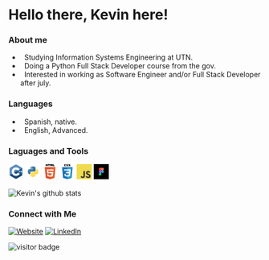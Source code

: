 <h1>Hello there, Kevin here!</h1>

<h3>About me</h3>

- &nbsp; Studying Information Systems Engineering at UTN.
- &nbsp; Doing a Python Full Stack Developer course from the gov.
- &nbsp; Interested in working as Software Engineer and/or Full Stack Developer after july.

<h3>Languages</h3>

- &nbsp; Spanish, native.
- &nbsp; English, Advanced.

<h3>Laguages and Tools</h3>

<p>
<!-- <code><img height="30" src=""></code> -->
<code><img height="30" src="https://raw.githubusercontent.com/github/explore/180320cffc25f4ed1bbdfd33d4db3a66eeeeb358/topics/cpp/cpp.png"></code>
<code><img height="30" src="https://raw.githubusercontent.com/github/explore/80688e429a7d4ef2fca1e82350fe8e3517d3494d/topics/python/python.png"></code>
<code><img height="30" src="https://raw.githubusercontent.com/github/explore/80688e429a7d4ef2fca1e82350fe8e3517d3494d/topics/html/html.png"></code>
<code><img height="30" src="https://raw.githubusercontent.com/github/explore/80688e429a7d4ef2fca1e82350fe8e3517d3494d/topics/css/css.png"></code>
<code><img height="30" src="https://raw.githubusercontent.com/github/explore/80688e429a7d4ef2fca1e82350fe8e3517d3494d/topics/javascript/javascript.png"></code>
<code><img height="30" src="https://raw.githubusercontent.com/github/explore/05d0f0dfceafd861bdf2b53559399dae7b2e2d8b/topics/figma/figma.png"></code>
<!-- 
<code><img height="30" src="https://raw.githubusercontent.com/github/explore/80688e429a7d4ef2fca1e82350fe8e3517d3494d/topics/git/git.png"></code>
<code><img height="30" src="https://raw.githubusercontent.com/github/explore/80688e429a7d4ef2fca1e82350fe8e3517d3494d/topics/vue/vue.png"></code>
<code><img height="30" src="https://raw.githubusercontent.com/github/explore/80688e429a7d4ef2fca1e82350fe8e3517d3494d/topics/mysql/mysql.png"></code>
<code><img height="30" src="https://raw.githubusercontent.com/github/explore/80688e429a7d4ef2fca1e82350fe8e3517d3494d/topics/flask/flask.png"></code>
<code><img height="30" src="https://raw.githubusercontent.com/github/explore/7456fdff59816d37ef383a6c8f32a26ff7332db2/topics/django/django.png"></code> -->
</p>

<p>
  <img align="center" alt="Kevin's github stats" src="https://github-readme-stats.vercel.app/api?username=kevinzanzi&show_icons=true&theme=dracula&hide=contribs,issues,prs" />
</p>

<h3>Connect with Me</h3>

<p>
<a href="https://kevinzanzi.github.io/"><img alt="Website" src="https://img.shields.io/badge/Website-kevinzanzi.github.io-blue?style=flat-square&logo=firefox"></a>
<a href="https://www.linkedin.com/in/kevinzanzi/"><img alt="LinkedIn" src="https://img.shields.io/badge/LinkedIn-Kevin%20Zanzi-blue?style=flat-square&logo=linkedin"></a>
<!-- <a href="mailto:"><img alt="Email" src="https://img.shields.io/badge/Email-avsingh@umass.edu-blue?style=flat-square&logo=gmail"></a> -->
</p>

<p><img src="https://visitor-badge.glitch.me/badge?page_id=kevinzanzi&left_text=" alt="visitor badge"/></p>

<!--
**Nivekizzan/Nivekizzan** is a ✨ _special_ ✨ repository because its `README.md` (this file) appears on your GitHub profile.

Here are some ideas to get you started:

- 🔭 I’m currently working on ...
- 🌱 I’m currently learning ...
- 👯 I’m looking to collaborate on ...
- 🤔 I’m looking for help with ...
- 💬 Ask me about ...
- 📫 How to reach me: ...
- 😄 Pronouns: ...
- ⚡ Fun fact: ...
- 👋 Hello
-->
